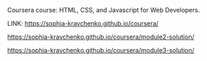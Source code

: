 Coursera course: HTML, CSS, and Javascript for Web Developers.

LINK: https://sophia-kravchenko.github.io/coursera/

https://sophia-kravchenko.github.io/coursera/module2-solution/

https://sophia-kravchenko.github.io/coursera/module3-solution/